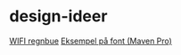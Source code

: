 design-ideer
============
[WIFI regnbue](http://it-kollektivet.github.io/design-ideer/)
[Eksempel på font (Maven Pro)](http://it-kollektivet.github.io/design-ideer/ITKfont.htlm)